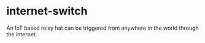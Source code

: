 # internet-switch
An IoT based relay hat can be triggered from anywhere in the world through the internet.
